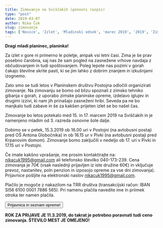```yaml
---
title: Zimovanje na Sviščakih (ponovni razpis)
type: "post"
date: 2019-03-07
author: Nika Čuk
slug: zimovanje
tags: ['Novice', 'Izlet', 'Mladinski odsek', 'marec 2019', '2019', 'Zimovanje']
---
```


**Dragi mladi planinec, planinka!**<br />

Za izlet v gore ni primerno le poletje, ampak vsi letni časi. Zima je še prav posebno čarobna, saj nas že sam pogled na zasnežene vrhove navdaja z občudovanjem in tudi spoštovanjem. Poleg lepote nas pozimi v gorah čakajo številne skrite pasti, ki se jim lahko z dobrim znanjem in izkušnjami izognemo.
<!--more-->
Zato smo se tudi letos v Planinskem društvu Postojna odločili organizirati zimovanje. 
Na zimovanju se bomo od blizu spoznali z zimsko tehniko gibanja v gorah, z uporabo zimske planinske opreme, izdelavo iglujev in drugimi izzivi, ki nam jih prinašajo zasneženi hribi. Seveda pa ne bo manjkalo tudi zabave in še za kakšen prijeten izlet se bo našel čas.

Zimovanje bo letos potekalo med 15. in 17. marcem 2019 na Sviščakih in je namenjeno mladim od 3. razreda osnovne šole dalje. 

Dobimo se v petek, 15.3.2019 ob 16.00 uri v Postojni (na avtobusni postaji pred OŠ Antona Globočnika) in ob 16.15  ur v Pivki (na avtobusni postaji pred Krpanovim domom).
Zimovanje bomo zaključili v nedeljo ob 17. uri v Pivki in 17.15  uri v Postojni. 

Če imate kakšno vprašanje, me prosim kontaktirajte na: nikacuk1995@gmail.com ali telefonsko številko 040-173-239.
Cena zimovanja je 70€ (vsak naslednji prijavljen iz iste družine 60€) in vključuje prevoz, nastanitev, poln penzion in izposojo opreme za vse dni zimovanja). Prijavnice pošljite na elektronski naslov nikacuk1995@gmail.com. 

Plačilo je mogoče z nakazilom na TRR društva (transakcijski račun: IBAN SI56 6100 0001 7886 565). Pri namenu plačila navedite ime in priimek otroka ter namen plačila.


<a class="btn" href="/documents/prijavnice/2019/MOPD_zimovanje_prijavnica_2019.pdf">
    <button class="btn btn-primary btn-lg get-started-btn">Prijavnica in seznam opreme!</button>
</a>

**ROK ZA PRIJAVE JE 11.3.2019, do takrat je potrebno poravnati tudi ceno zimovanja. ŠTEVILO MEST JE OMEJENO!**


